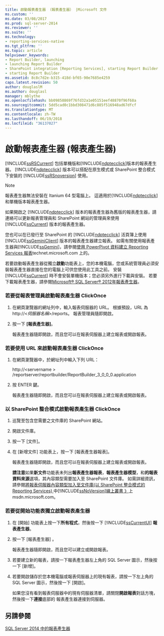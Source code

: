 ```yaml
---
title: 啟動報表產生器 （報表產生器） |Microsoft 文件
ms.custom: ''
ms.date: 03/08/2017
ms.prod: sql-server-2014
ms.reviewer: ''
ms.suite: ''
ms.technology:
- reporting-services-native
ms.tgt_pltfrm: ''
ms.topic: article
helpviewer_keywords:
- Report Builder, launching
- launching Report Builder
- SharePoint integration [Reporting Services], starting Report Builder
- starting Report Builder
ms.assetid: 8c8c7d2e-b315-418d-bf65-90e7685e4259
caps.latest.revision: 50
author: douglaslM
ms.author: douglasl
manager: mblythe
ms.openlocfilehash: bb09858869f76fd32a1e05151eef48870f96f68a
ms.sourcegitcommit: 5dd5cad0c1bbd308471d6c885f516948ad67dfcf
ms.translationtype: MT
ms.contentlocale: zh-TW
ms.lasthandoff: 06/19/2018
ms.locfileid: "36137027"
---
```

# <a name="start-report-builder-report-builder"></a>啟動報表產生器 (報表產生器)
  [!INCLUDE[ssRSCurrent](../../includes/ssrscurrent-md.md)] 包括單機版和[!INCLUDE[ndptecclick](../../includes/ndptecclick-md.md)]版本的報表產生器。 [!INCLUDE[ndptecclick](../../includes/ndptecclick-md.md)] 版本可以搭配在原生模式或 SharePoint 整合模式下安裝的 [!INCLUDE[ssRSnoversion](../../includes/ssrsnoversion-md.md)] 使用。  
  
> [!NOTE]  
>  報表產生器無法安裝在 Itanium 64 型電腦上。 這適用於[!INCLUDE[ndptecclick](../../includes/ndptecclick-md.md)]和單機版本報表產生器。  
  
 如果開啟之 [!INCLUDE[ndptecclick](../../includes/ndptecclick-md.md)] 版本的報表產生器為舊版的報表產生器，請連絡可以更新報表管理員和 SharePoint 網站的管理員來使用 [!INCLUDE[ssCurrent](../../includes/sscurrent-md.md)] 版本的報表產生器。  
  
 您也可以在已發行至 SharePoint 的 [!INCLUDE[ndptecclick](../../includes/ndptecclick-md.md)] 活頁簿上使用 [!INCLUDE[ssGeminiClient](../../includes/ssgeminiclient-md.md)] 版本的報表產生器建立報表。 如需有關使用報表產生器與[!INCLUDE[ssGemini](../../includes/ssgemini-md.md)]，請參閱[使用 PowerPivot 資料建立 Reporting Services 報表](http://go.microsoft.com/fwlink/?LinkId=185238)technet.microsoft.com 上的。  
  
 若要啟動報表產生器從獨立**啟動**功能表上，您的本機電腦，您或系統管理員必須安裝報表產生器直接在您的電腦上可供您使用此工具之前。 安裝 [!INCLUDE[ssCurrent](../../includes/sscurrent-md.md)] 時不會安裝單機版本；您必須另外進行下載與安裝。 若要下載報表產生器，請參閱[Microsoft® SQL Server® 2012年報表產生器](http://go.microsoft.com/fwlink/?LinkId=401502)。  
  
### <a name="to-start-report-builder-clickonce-from-report-manager"></a>若要從報表管理員啟動報表產生器 ClickOnce  
  
1.  在網頁瀏覽器的網址列中，輸入報表伺服器的 URL。 根據預設，URL 為 http://\<*伺服器名稱*>/reports。 報表管理員隨即開啟。  
  
2.  按一下 **[報表產生器]**。  
  
     報表產生器隨即開啟，而且您可以在報表伺服器上建立報表或開啟報表。  
  
### <a name="to-start-report-builder-clickonce-using-a-url"></a>若要使用 URL 來啟動報表產生器 ClickOnce  
  
1.  在網頁瀏覽器中，於網址列中輸入下列 URL：  
  
     http://\<servername > /reportserver/reportbuilder/ReportBuilder_3_0_0_0.application  
  
2.  按 ENTER 鍵。  
  
     報表產生器隨即開啟，而且您可以在報表伺服器上建立報表或開啟報表。  
  
### <a name="to-start-report-builder-clickonce-in-sharepoint-integrated-mode"></a>以 SharePoint 整合模式啟動報表產生器 ClickOnce  
  
1.  巡覽至包含您需要之文件庫的 SharePoint 網站。  
  
2.  開啟文件庫。  
  
3.  按一下 [文件]。  
  
4.  在 [新增文件] 功能表上，按一下 [報表產生器報表]。  
  
     報表產生器隨即開啟，而且您可以在報表伺服器上建立報表或開啟報表。  
  
     **請注意**如果**新文件**功能表未列出**報表產生器報表**，**報表產生器模型**，和**的報表資料來源**選項，其內容類型需要加入至 SharePoint 文件庫。 如需詳細資訊，請參閱[將報表伺服器內容類型加入至文件庫&#40;以 SharePoint 整合模式的 Reporting Services&#41; ](../add-reporting-services-content-types-to-a-sharepoint-library.md)中[!INCLUDE[ssNoVersion](../../includes/ssnoversion-md.md)][線上叢書 》](http://go.microsoft.com/fwlink/?LinkId=154888)上msdn.microsoft.com。  
  
### <a name="to-start-report-builder-stand-alone-from-the-start-menu"></a>若要從開始功能表獨立啟動報表產生器  
  
1.  在 [開始] 功能表上按一下**所有程式**，然後按一下  [!INCLUDE[ssCurrentUI](../../includes/sscurrentui-md.md)] **報表產生器**。  
  
2.  按一下 [報表產生器]  。  
  
     報表產生器隨即開啟，而且您可以建立或開啟報表。  
  
3.  若要建立新的報表，請按一下報表產生器左上角的 SQL Server 圖示，然後按一下 [新增]。  
  
4.  若要開啟儲存於您本機電腦或報表伺服器上的現有報表，請按一下左上角的 SQL Server 圖示，然後按一下 [開啟]。  
  
     如果您沒有看到報表伺服器中的現有伺服器清單，請關閉**開啟報表**對話方塊，然後按一下**連接**底部的 報表產生器連接到伺服器。  
  
## <a name="see-also"></a>另請參閱  
 [SQL Server 2014 中的報表產生器](report-builder-in-sql-server-2016.md)  
  
  